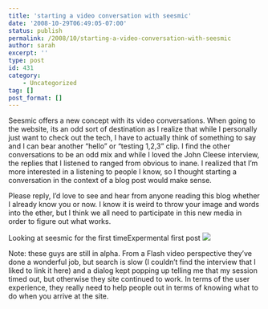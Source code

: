 ```yaml
---
title: 'starting a video conversation with seesmic'
date: '2008-10-29T06:49:05-07:00'
status: publish
permalink: /2008/10/starting-a-video-conversation-with-seesmic
author: sarah
excerpt: ''
type: post
id: 431
category:
    - Uncategorized
tag: []
post_format: []
---
```

Seesmic offers a new concept with its video conversations. When going to the website, its an odd sort of destination as I realize that while I personally just want to check out the tech, I have to actually think of something to say and I can bear another “hello” or “testing 1,2,3” clip. I find the other conversations to be an odd mix and while I loved the John Cleese interview, the replies that I listened to ranged from obvious to inane. I realized that I’m more interested in a listening to people I know, so I thought starting a conversation in the context of a blog post would make sense.

Please reply, I’d love to see and hear from anyone reading this blog whether I already know you or now. I know it is weird to throw your image and words into the ether, but I think we all need to participate in this new media in order to figure out what works.

<span><span>Looking at seesmic for the first time</span><span>Expermental first post </span></span><span style="padding:0px;margin:0px"></span><span>[![](http://seesmic.com/images/spacer.gif)](http://seesmic.com)</span>

Note: these guys are still in alpha. From a Flash video perspective they’ve done a wonderful job, but search is slow (I couldn’t find the interview that I liked to link it here) and a dialog kept popping up telling me that my session timed out, but otherwise they site continued to work. In terms of the user experience, they really need to help people out in terms of knowing what to do when you arrive at the site.